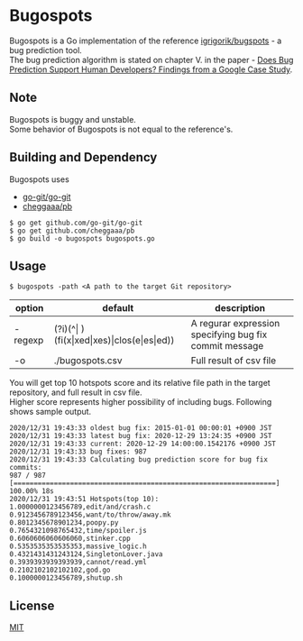 # Bugospots
Bugospots is a Go implementation of the reference [igrigorik/bugspots](https://github.com/igrigorik/bugspots) - a bug prediction tool.  
The bug prediction algorithm is stated on chapter V. in the paper - [Does Bug Prediction Support Human Developers? Findings from a Google Case Study](https://research.google/pubs/pub41145/).

## Note
Bugospots is buggy and unstable.  
Some behavior of Bugospots is not equal to the reference's.

## Building and Dependency
Bugospots uses
* [go-git/go-git](https://github.com/go-git/go-git)
* [cheggaaa/pb](https://github.com/cheggaaa/pb)

```
$ go get github.com/go-git/go-git
$ go get github.com/cheggaaa/pb
$ go build -o bugospots bugospots.go
```

## Usage
```
$ bugospots -path <A path to the target Git repository>
```

|option|default|description|
|----|----|----|
|-regexp|(?i)(^\| )(fi(x\|xed\|xes)\|clos(e\|es\|ed))|A regurar expression specifying bug fix commit message|
|-o|./bugospots.csv|Full result of csv file|

You will get top 10 hotspots score and its relative file path in the target repository, and full result in csv file.  
Higher score represents higher possibility of including bugs.
Following shows sample output.

```
2020/12/31 19:43:33 oldest bug fix: 2015-01-01 00:00:01 +0900 JST
2020/12/31 19:43:33 latest bug fix: 2020-12-29 13:24:35 +0900 JST
2020/12/31 19:43:33 current: 2020-12-29 14:00:00.1542176 +0900 JST
2020/12/31 19:43:33 bug fixes: 987
2020/12/31 19:43:33 Calculating bug prediction score for bug fix commits:
987 / 987 [=================================================================] 100.00% 18s
2020/12/31 19:43:51 Hotspots(top 10):
1.0000000123456789,edit/and/crash.c
0.9123456789123456,want/to/throw/away.mk
0.8012345678901234,poopy.py
0.7654321098765432,time/spoiler.js
0.6060606060606060,stinker.cpp
0.5353535353535353,massive_logic.h
0.4321431431243124,SingletonLover.java
0.3939393939393939,cannot/read.yml
0.2102102102102102,god.go
0.1000000123456789,shutup.sh
```

## License
[MIT](LICENSE)
